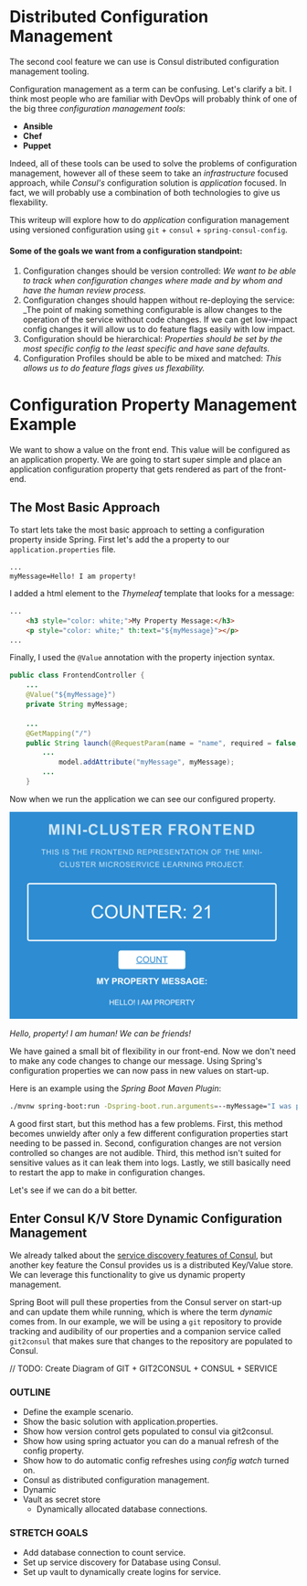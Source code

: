# Distributed Configuration Management

The second cool feature we can use is Consul distributed configuration management tooling.


Configuration management as a term can be confusing. Let's clarify
a bit. I think most people who are familiar with DevOps will probably think
of one of the big three _configuration management tools_:

 - __Ansible__
 - __Chef__ 
 - __Puppet__
 
Indeed, all of these tools can be used to solve the problems of configuration 
management, however all of these seem to take an _infrastructure_ focused approach, 
while _Consul's_ configuration solution is _application_ focused. In fact, we will probably use
a combination of both technologies to give us flexability.

This writeup will explore how to do _application_ configuration management using versioned configuration
using `git` + `consul` + `spring-consul-config`.

#### Some of the goals we want from a configuration standpoint:
1. Configuration changes should be version controlled: _We want
to be able to track when configuration changes where made and by whom and have the human review process._
2. Configuration changes should happen without re-deploying the service: _The point
of making something configurable is allow changes to the operation of the service without code
changes. If we can get low-impact config changes it will allow us to do feature flags easily with low impact.
3. Configuration should be hierarchical: _Properties should be set by the most specific config
to the least specific and have sane defaults._
4. Configuration Profiles should be able to be mixed and matched: _This allows us to do feature flags gives us flexability._


# Configuration Property Management Example

We want to show a value on the front end. This value will be configured as an application property. We are going to 
start super simple and place an application configuration property that gets rendered as part of the front-end.

## The Most Basic Approach

To start lets take the most basic approach to setting a configuration property inside Spring. First let's add the a property
to our `application.properties` file. 

```properties
...
myMessage=Hello! I am property!
```

I added a html element to the _Thymeleaf_ template that looks for a message:
```html
...
    <h3 style="color: white;">My Property Message:</h3>
    <p style="color: white;" th:text="${myMessage}"></p>
...
```

Finally, I used the `@Value` annotation with the property injection syntax.
```java
public class FrontendController {
    ...
    @Value("${myMessage}")
    private String myMessage;

    ...
    @GetMapping("/")
    public String launch(@RequestParam(name = "name", required = false, defaultValue = "World") String name, Model model) {
        ...
            model.addAttribute("myMessage", myMessage);
        ...
    }
```

Now when we run the application we can see our configured property.

![Screenshot of the front-end UI with the configured property.](diagrams/property_basic.png)

_Hello, property! I am human! We can be friends!_

We have gained a small bit of flexibility in our front-end. Now we don't need to make any code changes to change
our message. Using Spring's configuration properties we can now pass in new values on start-up.

Here is an example using the _Spring Boot Maven Plugin_:

```bash
./mvnw spring-boot:run -Dspring-boot.run.arguments=--myMessage="I was passed in at startup"
```

A good first start, but this method has a few problems. First, this method becomes unwieldy after only
a few different configuration properties start needing to be passed in. Second, configuration changes
are not version controlled so changes are not audible. Third, this method isn't suited for sensitive values
as it can leak them into logs. Lastly, we still basically need to restart the app to make in configuration changes.

Let's see if we can do a bit better.

## Enter Consul K/V Store Dynamic Configuration Management
We already talked about the [service discovery features of Consul](consul-presentation-outline.md), but another key
feature the Consul provides us is a distributed Key/Value store. We can leverage this functionality to
give us dynamic property management. 

Spring Boot will pull these properties from the Consul server on start-up and can update them while running, which is
where the term _dynamic_ comes from. In our example, we will be using a `git` repository to provide tracking and 
audibility of our properties and a companion service called `git2consul` that makes sure that changes to the repository
are populated to Consul.
 
// TODO: Create Diagram of GIT + GIT2CONSUL + CONSUL + SERVICE



### OUTLINE

- Define the example scenario.
- Show the basic solution with application.properties.
- Show how version control gets populated to consul via git2consul.
- Show how using spring actuator you can do a manual refresh of the config property.
- Show how to do automatic config refreshes using _config watch_ turned on.
- Consul as distributed configuration management.
- Dynamic
- Vault as secret store
    - Dynamically allocated database connections.
    
### STRETCH GOALS
- Add database connection to count service.
- Set up service discovery for Database using Consul.
- Set up vault to dynamically create logins for service. 